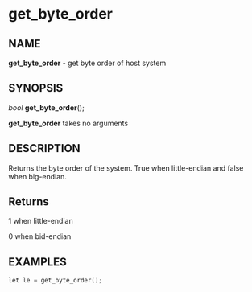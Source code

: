 # get_byte_order

## NAME

**get_byte_order** - get byte order of host system

## SYNOPSIS

*bool* **get_byte_order**();

**get_byte_order** takes no arguments

## DESCRIPTION

Returns the byte order of the system. True when little-endian and false when big-endian.


## Returns 

1 when little-endian

0 when bid-endian
## EXAMPLES

```cpp
let le = get_byte_order();
```
